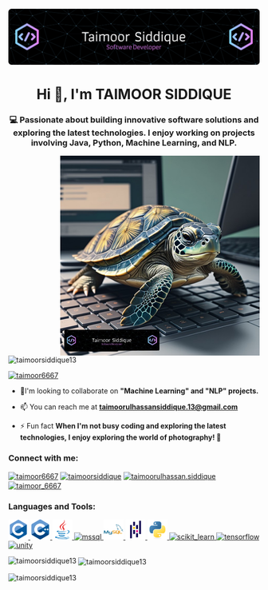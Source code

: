 ![MasterHead](myHeader.png)

<h1 align="center">Hi 👋, I'm TAIMOOR SIDDIQUE</h1>
<h3 align="center">💻 Passionate about building innovative software solutions and exploring the latest technologies. I enjoy working on projects involving Java, Python, Machine Learning, and NLP.</h3>

<img align="right" alt="Coding" width="400" src="image.jpg">


<p align="left"> <img src="https://komarev.com/ghpvc/?username=taimoorsiddique13&label=Profile%20views&color=0e75b6&style=flat" alt="taimoorsiddique13" /> </p>

<p align="left"> <a href="https://twitter.com/taimoor6667" target="blank"><img src="https://img.shields.io/twitter/follow/taimoor6667?logo=twitter&style=for-the-badge" alt="taimoor6667" /></a> </p>

- 👬I'm looking to collaborate on **"Machine Learning" and "NLP" projects.**

- 📫 You can reach me at **taimoorulhassansiddique.13@gmail.com**

- ⚡ Fun fact **When I'm not busy coding and exploring the latest technologies, I enjoy exploring the world of photography! 📸**

<h3 align="left">Connect with me:</h3>
<p align="left">
<a href="https://twitter.com/taimoor6667" target="blank"><img align="center" src="https://raw.githubusercontent.com/rahuldkjain/github-profile-readme-generator/master/src/images/icons/Social/twitter.svg" alt="taimoor6667" height="30" width="40" /></a>
<a href="https://linkedin.com/in/taimoorsiddique" target="blank"><img align="center" src="https://raw.githubusercontent.com/rahuldkjain/github-profile-readme-generator/master/src/images/icons/Social/linked-in-alt.svg" alt="taimoorsiddique" height="30" width="40" /></a>
<a href="https://fb.com/taimoorulhassan.siddique" target="blank"><img align="center" src="https://raw.githubusercontent.com/rahuldkjain/github-profile-readme-generator/master/src/images/icons/Social/facebook.svg" alt="taimoorulhassan.siddique" height="30" width="40" /></a>
<a href="https://instagram.com/taimoor_6667" target="blank"><img align="center" src="https://raw.githubusercontent.com/rahuldkjain/github-profile-readme-generator/master/src/images/icons/Social/instagram.svg" alt="taimoor_6667" height="30" width="40" /></a>
</p>

<h3 align="left">Languages and Tools:</h3>
<p align="left"> <a href="https://www.cprogramming.com/" target="_blank" rel="noreferrer"> <img src="https://raw.githubusercontent.com/devicons/devicon/master/icons/c/c-original.svg" alt="c" width="40" height="40"/> </a> <a href="https://www.w3schools.com/cpp/" target="_blank" rel="noreferrer"> <img src="https://raw.githubusercontent.com/devicons/devicon/master/icons/cplusplus/cplusplus-original.svg" alt="cplusplus" width="40" height="40"/> </a> <a href="https://www.java.com" target="_blank" rel="noreferrer"> <img src="https://raw.githubusercontent.com/devicons/devicon/master/icons/java/java-original.svg" alt="java" width="40" height="40"/> </a> <a href="https://www.microsoft.com/en-us/sql-server" target="_blank" rel="noreferrer"> <img src="https://www.svgrepo.com/show/303229/microsoft-sql-server-logo.svg" alt="mssql" width="40" height="40"/> </a> <a href="https://www.mysql.com/" target="_blank" rel="noreferrer"> <img src="https://raw.githubusercontent.com/devicons/devicon/master/icons/mysql/mysql-original-wordmark.svg" alt="mysql" width="40" height="40"/> </a> <a href="https://pandas.pydata.org/" target="_blank" rel="noreferrer"> <img src="https://raw.githubusercontent.com/devicons/devicon/2ae2a900d2f041da66e950e4d48052658d850630/icons/pandas/pandas-original.svg" alt="pandas" width="40" height="40"/> </a> <a href="https://www.python.org" target="_blank" rel="noreferrer"> <img src="https://raw.githubusercontent.com/devicons/devicon/master/icons/python/python-original.svg" alt="python" width="40" height="40"/> </a> <a href="https://scikit-learn.org/" target="_blank" rel="noreferrer"> <img src="https://upload.wikimedia.org/wikipedia/commons/0/05/Scikit_learn_logo_small.svg" alt="scikit_learn" width="40" height="40"/> </a> <a href="https://www.tensorflow.org" target="_blank" rel="noreferrer"> <img src="https://www.vectorlogo.zone/logos/tensorflow/tensorflow-icon.svg" alt="tensorflow" width="40" height="40"/> </a> <a href="https://unity.com/" target="_blank" rel="noreferrer"> <img src="https://www.vectorlogo.zone/logos/unity3d/unity3d-icon.svg" alt="unity" width="40" height="40"/> </a> </p>

<p><img align="left" src="https://github-readme-stats.vercel.app/api/top-langs?username=taimoorsiddique13&show_icons=true&locale=en&layout=compact" alt="taimoorsiddique13" /></p>

<p>&nbsp;<img align="center" src="https://github-readme-stats.vercel.app/api?username=taimoorsiddique13&show_icons=true&locale=en" alt="taimoorsiddique13" /></p>

<p><img align="center" src="https://github-readme-streak-stats.herokuapp.com/?user=taimoorsiddique13&" alt="taimoorsiddique13" /></p>
